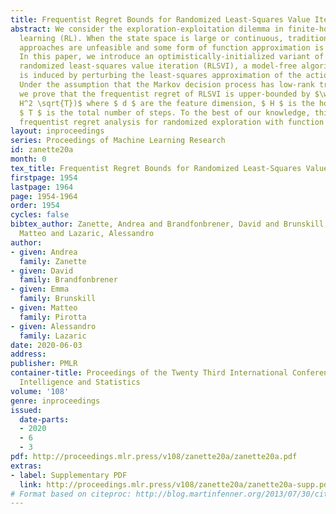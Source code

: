 ```yaml
---
title: Frequentist Regret Bounds for Randomized Least-Squares Value Iteration
abstract: We consider the exploration-exploitation dilemma in finite-horizon reinforcement
  learning (RL). When the state space is large or continuous, traditional tabular
  approaches are unfeasible and some form of function approximation is mandatory.
  In this paper, we introduce an optimistically-initialized variant of the popular
  randomized least-squares value iteration (RLSVI), a model-free algorithm where exploration
  is induced by perturbing the least-squares approximation of the action-value function.
  Under the assumption that the Markov decision process has low-rank transition dynamics,
  we prove that the frequentist regret of RLSVI is upper-bounded by $\widetilde O(d^2
  H^2 \sqrt{T})$ where $ d $ are the feature dimension, $ H $ is the horizon, and
  $ T $ is the total number of steps. To the best of our knowledge, this is the first
  frequentist regret analysis for randomized exploration with function approximation.
layout: inproceedings
series: Proceedings of Machine Learning Research
id: zanette20a
month: 0
tex_title: Frequentist Regret Bounds for Randomized Least-Squares Value Iteration
firstpage: 1954
lastpage: 1964
page: 1954-1964
order: 1954
cycles: false
bibtex_author: Zanette, Andrea and Brandfonbrener, David and Brunskill, Emma and Pirotta,
  Matteo and Lazaric, Alessandro
author:
- given: Andrea
  family: Zanette
- given: David
  family: Brandfonbrener
- given: Emma
  family: Brunskill
- given: Matteo
  family: Pirotta
- given: Alessandro
  family: Lazaric
date: 2020-06-03
address: 
publisher: PMLR
container-title: Proceedings of the Twenty Third International Conference on Artificial
  Intelligence and Statistics
volume: '108'
genre: inproceedings
issued:
  date-parts:
  - 2020
  - 6
  - 3
pdf: http://proceedings.mlr.press/v108/zanette20a/zanette20a.pdf
extras:
- label: Supplementary PDF
  link: http://proceedings.mlr.press/v108/zanette20a/zanette20a-supp.pdf
# Format based on citeproc: http://blog.martinfenner.org/2013/07/30/citeproc-yaml-for-bibliographies/
---
```

